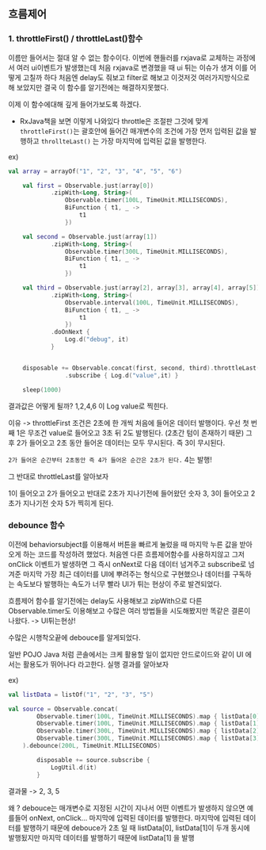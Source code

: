 ## 흐름제어

### 1. throttleFirst() / throttleLast()함수

이름만 들어서는 절대 알 수 없는 함수이다. 이번에 핸들러를 rxjava로 교체하는 과정에서 여러 ui이벤트가 발생했는데 처음 rxjava로 변경했을 때 ui 튀는 이슈가 생겨 이를 어떻게 고칠까 하다
처음엔 delay도 줘보고 filter로 해보고 이것저것 여러가지방식으로 해 보았지만 결국 이 함수를 알기전에는 해결하지못했다.

이제 이 함수에대해 깊게 들어가보도록 하겠다.

- RxJava책을 보면 이렇게 나와있다 throttle은 조절판 그것에 맞게 `throttleFirst()`는 괄호안에 들어간 매개변수의 조건에 가장 먼저 입력된 값을 발행하고 `throllteLast()`
  는 가장 마지막에 입력된 값을 발행한다.

ex)

```kotlin
val array = arrayOf("1", "2", "3", "4", "5", "6")

    val first = Observable.just(array[0])
            .zipWith<Long, String>(
                Observable.timer(100L, TimeUnit.MILLISECONDS),
                BiFunction { t1, _ ->
                    t1
                })

    val second = Observable.just(array[1])
            .zipWith<Long, String>(
                Observable.timer(300L, TimeUnit.MILLISECONDS),
                BiFunction { t1, _ ->
                    t1
                })

    val third = Observable.just(array[2], array[3], array[4], array[5])
            .zipWith<Long, String>(
                Observable.interval(100L, TimeUnit.MILLISECONDS),
                BiFunction { t1, _ ->
                    t1
                })
            .doOnNext {
                Log.d("debug", it)
            }


    disposable += Observable.concat(first, second, third).throttleLast(200L, TimeUnit.MILLISECONDS)
                .subscribe { Log.d("value",it) }

    sleep(1000)
```

결과값은 어떻게 될까? 1,2,4,6 이 Log value로 찍힌다.

이유 -> throttleFirst 조건은 2초에 한 개씩 처음에 들어온 데이터 발행이다. 우선 첫 번째 1은 무조건 value로 들어오고 3초 뒤 2도 발행된다. (2초간 텀이 존재하기 때문)
그 후 2가 들어오고 2초 동안 들어온 데이터는 모두 무시된다. 즉 3이 무시된다.

`2가 들어온 순간부터 2초동안 즉 4가 들어온 순간은 2초가 된다.` 4는 발행!

그 반대로 throttleLast를 알아보자

1이 들어오고 2가 들어오고 반대로 2초가 지나기전에 들어왔던 숫자 3, 3이 들어오고 2초가 지나기전 숫자 5가 찍히게 된다.

### debounce 함수

이전에 behaviorsubject를 이용해서 버튼을 빠르게 눌렀을 때 마지막 누른 값을 받아오게 하는 코드를 작성하려 했었다. 처음엔 다른 흐름제어함수를 사용하지않고 그저 onClick 이벤트가 발생하면 그 즉시 onNext로 다음 데이터 넘겨주고 subscribe로 넘겨준 마지막 가장 최근 데이터를 UI에 뿌려주는 형식으로 구현했으나 데이터를 구독하는 속도보다 발행하는 속도가 너무 빨라 UI가 튀는 현상이 주로 발견되었다.

흐름제어 함수를 알기전에는 delay도 사용해보고 zipWith으로 다른 Observable.timer도 이용해보고 수많은 여러 방법들을 시도해봤지만 똑같은 결론이 나왔다. -> UI튀는현상!

수많은 시행착오끝에 debouce를 알게되었다.

일반 POJO Java 처럼 콘솔에서는 크케 활용할 일이 없지만 안드로이드와 같이 UI 에서는 활용도가 뛰어나다 라고한다. 실행 결과를 알아보자

ex)

```kotlin
val listData = listOf("1", "2", "3", "5")

val source = Observable.concat(
        Observable.timer(100L, TimeUnit.MILLISECONDS).map { listData[0] },
        Observable.timer(100L, TimeUnit.MILLISECONDS).map { listData[1] },
        Observable.timer(300L, TimeUnit.MILLISECONDS).map { listData[2] },
        Observable.timer(300L, TimeUnit.MILLISECONDS).map { listData[3] }
    ).debounce(200L, TimeUnit.MILLISECONDS)

        disposable += source.subscribe {
            LogUtil.d(it)
        }
```

결과물 -> 2, 3, 5

왜 ? debouce는 매개변수로 지정된 시간이 지나서 어떤 이벤트가 발생하지 않으면 예를들어 onNext, onClick... 마지막에 입력된 데이터를 발행한다. 마지막에 입력된 데이터를 발행하기 때문에 debouce가 2초 일 때 listData[0], listData[1]이 두개 동시에 발행됬지만 마지막 데이터를 발행하기 때문에 listData[1] 을 발행
